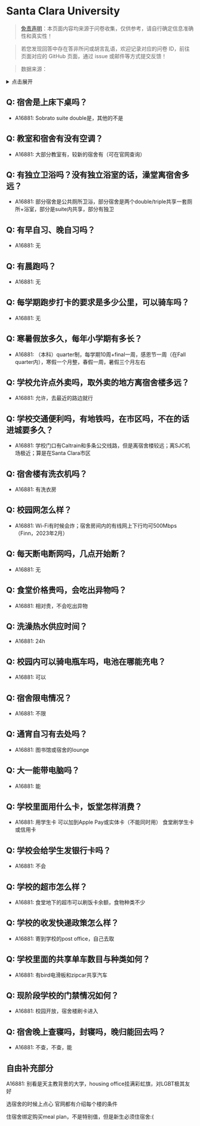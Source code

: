 # Santa Clara University

> [免责声明](https://colleges.chat/#_3)：本页面内容均来源于问卷收集，仅供参考，请自行确定信息准确性和真实性！

> 若您发现回答中存在答非所问或胡言乱语，欢迎记录对应的问卷 ID，前往页面对应的 GitHub 页面，通过 issue 或邮件等方式提交反馈！

> 数据来源：

<details><summary>点击展开</summary>
<ul>
<li>A16881: 匿名 (2023 年 02 月)</li>
</ul>
</details>

## Q: 宿舍是上床下桌吗？

- A16881: Sobrato suite double是，其他的不是

## Q: 教室和宿舍有没有空调？

- A16881: 大部分教室有，较新的宿舍有（可在官网查询）

## Q: 有独立卫浴吗？没有独立浴室的话，澡堂离宿舍多远？

- A16881: 部分宿舍是公共厕所卫浴，部分宿舍是两个double/triple共享一套厕所+浴室，部分是suite内共享，部分有独卫

## Q: 有早自习、晚自习吗？

- A16881: 无

## Q: 有晨跑吗？

- A16881: 无

## Q: 每学期跑步打卡的要求是多少公里，可以骑车吗？

- A16881: 无

## Q: 寒暑假放多久，每年小学期有多长？

- A16881: （本科）quarter制，每学期10周+final一周，感恩节一周（在Fall quarter内），寒假一个月整，春假一周，暑假三个月左右

## Q: 学校允许点外卖吗，取外卖的地方离宿舍楼多远？

- A16881: 允许，去最近的路边就行

## Q: 学校交通便利吗，有地铁吗，在市区吗，不在的话进城要多久？

- A16881: 学校门口有Caltrain和多条公交线路，但是离宿舍楼较远；离SJC机场极近；算是在Santa Clara市区

## Q: 宿舍楼有洗衣机吗？

- A16881: 有洗衣房

## Q: 校园网怎么样？

- A16881: Wi-Fi有时候会炸；宿舍房间内的有线网上下行均可500Mbps（Finn，2023年2月）

## Q: 每天断电断网吗，几点开始断？

- A16881: 无

## Q: 食堂价格贵吗，会吃出异物吗？

- A16881: 相对贵，不会吃出异物

## Q: 洗澡热水供应时间？

- A16881: 24h

## Q: 校园内可以骑电瓶车吗，电池在哪能充电？

- A16881: 可以

## Q: 宿舍限电情况？

- A16881: 不限

## Q: 通宵自习有去处吗？

- A16881: 图书馆或宿舍的lounge

## Q: 大一能带电脑吗？

- A16881: 能

## Q: 学校里面用什么卡，饭堂怎样消费？

- A16881: 用学生卡 可以加到Apple Pay或实体卡（不能同时用） 食堂刷学生卡或信用卡

## Q: 学校会给学生发银行卡吗？

- A16881: 不会

## Q: 学校的超市怎么样？

- A16881: 食堂地下的超市可以刷饭卡余额，食物种类不少

## Q: 学校的收发快递政策怎么样？

- A16881: 寄到学校的post office，自己去取

## Q: 学校里面的共享单车数目与种类如何？

- A16881: 有bird电滑板和zipcar共享汽车

## Q: 现阶段学校的门禁情况如何？

- A16881: 校园开放，宿舍楼刷卡进入

## Q: 宿舍晚上查寝吗，封寝吗，晚归能回去吗？

- A16881: 不查，不查，能

## 自由补充部分

A16881: 别看是天主教背景的大学，housing office挂满彩虹旗，对LGBT极其友好

选宿舍的时候上点心 官网都有介绍每个楼的条件

住宿舍绑定购买meal plan，不是特别值，但是新生必须住宿舍:(